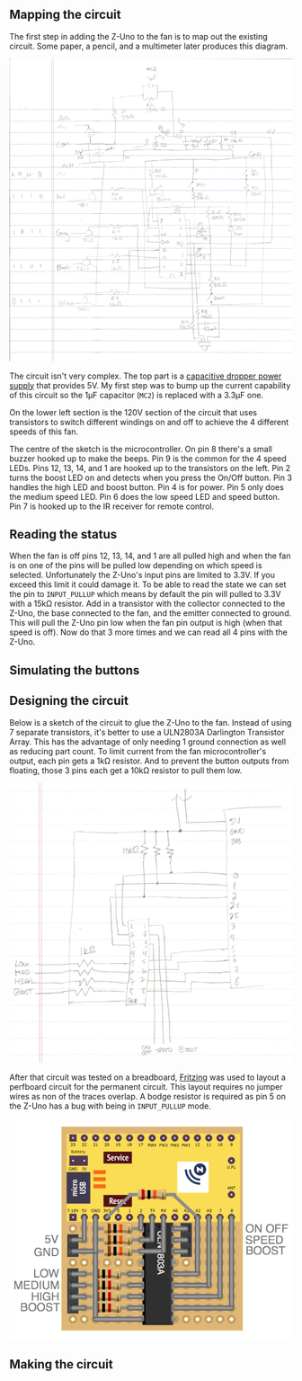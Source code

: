 ## Mapping the circuit

The first step in adding the Z-Uno to the fan is to map out the existing circuit. Some paper, a pencil, and a multimeter
later produces this diagram.

![Rowenta VU5551 Circuit](fan-sketch.png)

The circuit isn't very complex. The top part is a
[capacitive dropper power supply](https://en.wikipedia.org/wiki/Capacitive_power_supply) that provides 5V. My first step
was to bump up the current capability of this circuit so the 1µF capacitor (`MC2`) is replaced with a 3.3µF one.

On the lower left section is the 120V section of the circuit that uses transistors to switch different windings on and
off to achieve the 4 different speeds of this fan.

The centre of the sketch is the microcontroller. On pin 8 there's a small buzzer hooked up to make the beeps. Pin 9
is the common for the 4 speed LEDs. Pins 12, 13, 14, and 1 are hooked up to the transistors on the left. Pin 2 turns the
boost LED on and detects when you press the On/Off button. Pin 3 handles the high LED and boost button. Pin 4 is for
power. Pin 5 only does the medium speed LED. Pin 6 does the low speed LED and speed button. Pin 7 is hooked up to the IR
receiver for remote control.

## Reading the status

When the fan is off pins 12, 13, 14, and 1 are all pulled high and when the fan is on one of the pins will be pulled low
depending on which speed is selected. Unfortunately the Z-Uno's input pins are limited to 3.3V. If you exceed this limit
it could damage it. To be able to read the state we can set the pin to `INPUT_PULLUP` which means by default the pin
will pulled to 3.3V with a 15kΩ resistor. Add in a transistor with the collector connected to the Z-Uno, the base
connected to the fan, and the emitter connected to ground. This will pull the Z-Uno pin low when the fan pin output is
high (when that speed is off). Now do that 3 more times and we can read all 4 pins with the Z-Uno.

## Simulating the buttons

## Designing the circuit

Below is a sketch of the circuit to glue the Z-Uno to the fan. Instead of using 7 separate transistors, it's better to
use a ULN2803A Darlington Transistor Array. This has the advantage of only needing 1 ground connection as well as
reducing part count. To limit current from the fan microcontroller's output, each pin gets a 1kΩ resistor. And to
prevent the button outputs from floating, those 3 pins each get a 10kΩ resistor to pull them low.

![Circuit Sketch](circuit-sketch.png)

After that circuit was tested on a breadboard, [Fritzing](http://fritzing.org/) was used to layout a perfboard circuit
for the permanent circuit. This layout requires no jumper wires as non of the traces overlap. A bodge resistor is
required as pin 5 on the Z-Uno has a bug with being in `INPUT_PULLUP` mode.

![Fritzing Mockup](mockup.png)

## Making the circuit
